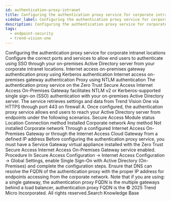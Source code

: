 ```yaml
---
id: authentication-proxy-intranet
title: Configuring the authentication proxy service for corporate intranet locations
sidebar_label: Configuring the authentication proxy service for corporate intranet locations
description: Configuring the authentication proxy service for corporate intranet locations
tags:
  - endpoint-security
  - trend-vision-one
---
```


 Configuring the authentication proxy service for corporate intranet locations Configure the correct ports and services to allow end users to authenticate using SSO through your on-premises Active Directory server from your corporate intranet locations. Internet access on-premises gateway authentication proxy using Kerberos authentication Internet access on-premises gateway authentication Proxy using NTLM authentication The authentication proxy service on the Zero Trust Secure Access Internet Access On-Premises Gateway facilitates NTLM v2 or Kerberos-supported single sign-on (SSO) authentication with your on-premises Active Directory server. The service retrieves settings and data from Trend Vision One via HTTPS through port 443 on firewall A. Once configured, the authentication proxy service allows end users to reach your Active Directory server from endpoints under the following scenarios. Secure Access Module status Location Connection method Installed Corporate network Any method Not installed Corporate network Through a configured Internet Access On-Premises Gateway or through the Internet Access Cloud Gateway from a defined IP address Before configuring the authentication proxy service, you must have a Service Gateway virtual appliance installed with the Zero Trust Secure Access Internet Access On-Premises Gateway service enabled. Procedure In Secure Access Configuration → Internet Access Configuration → Global Settings, enable Single Sign-On with Active Directory (On-Premises) and complete the configuration steps. Ensure that DNS can resolve the FQDN of the authentication proxy with the proper IP address for endpoints accessing from the corporate network. Note that if you are using: a single gateway, the authentication proxy FQDN is the <single gateway FQDN> multiple gateways behind a load balancer, authentication proxy FQDN is the <load balancer FQDN> © 2025 Trend Micro Incorporated. All rights reserved.Search Knowledge Base